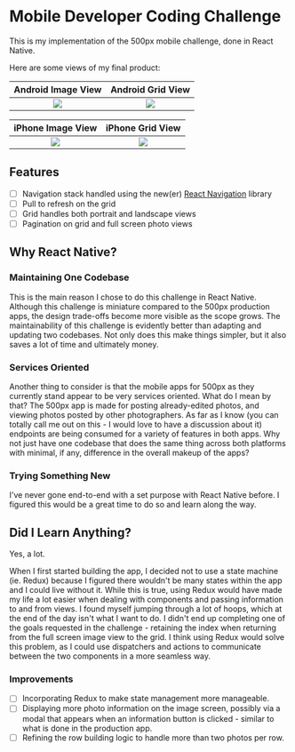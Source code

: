 # Mobile Developer Coding Challenge

This is my implementation of the 500px mobile challenge, done in React Native.

Here are some views of my final product:

Android Image View         |  Android Grid View
:-------------------------:|:-------------------------:
![][android-image]         |  ![][android-grid]

iPhone Image View          | iPhone Grid View
:-------------------------:|:-------------------------:
![][iphone-image]          |  ![][iphone-grid]

[iphone-image]: https://github.com/evancloutier/mobile-challenge/blob/master/gifs/iphone-mobile-challenge-display-image.gif
[iphone-grid]: https://github.com/evancloutier/mobile-challenge/blob/master/gifs/iphone-mobile-challenge-grid-view.gif
[android-image]: https://github.com/evancloutier/mobile-challenge/blob/master/gifs/android-mobile-challenge-image-view.gif
[android-grid]: https://github.com/evancloutier/mobile-challenge/blob/master/gifs/android-mobile-challenge-grid-view.gif

## Features

- [ ] Navigation stack handled using the new(er) [React Navigation](www.reactnavigation.org) library
- [ ] Pull to refresh on the grid
- [ ] Grid handles both portrait and landscape views
- [ ] Pagination on grid and full screen photo views

## Why React Native?

### Maintaining One Codebase

This is the main reason I chose to do this challenge in React Native. Although this challenge is miniature compared to the 500px production apps, the design trade-offs become more visible as the scope grows. The maintainability of this challenge is evidently better than adapting and updating two codebases. Not only does this make things simpler, but it also saves a lot of time and ultimately money.

### Services Oriented

Another thing to consider is that the mobile apps for 500px as they currently stand appear to be very services oriented. What do I mean by that? The 500px app is made for posting already-edited photos, and viewing photos posted by other photographers. As far as I know (you can totally call me out on this - I would love to have a discussion about it) endpoints are being consumed for a variety of features in both apps. Why not just have one codebase that does the same thing across both platforms with minimal, if any, difference in the overall makeup of the apps?

### Trying Something New

I've never gone end-to-end with a set purpose with React Native before. I figured this would be a great time to do so and learn along the way.

## Did I Learn Anything?

Yes, a lot.

When I first started building the app, I decided not to use a state machine (ie. Redux) because I figured there wouldn't be many states within the app and I could live without it. While this is true, using Redux would have made my life a lot easier when dealing with components and passing information to and from views. I found myself jumping through a lot of hoops, which at the end of the day isn't what I want to do. I didn't end up completing one of the goals requested in the challenge - retaining the index when returning from the full screen image view to the grid. I think using Redux would solve this problem, as I could use dispatchers and actions to communicate between the two components in a more seamless way.

### Improvements

- [ ] Incorporating Redux to make state management more manageable.
- [ ] Displaying more photo information on the image screen, possibly via a modal that appears when an information button is clicked - similar to what is done in the production app.
- [ ] Refining the row building logic to handle more than two photos per row.
